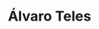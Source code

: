 ---
###############
# DO NOT EDIT
layout: bio
###############

###############
# TO EDIT
code: amgmt
title: Álvaro	Teles
photo: amgmt.jpg
info: MSc Student
links:
    - name: email
      url: ateles@lasige.di.fc.ul.pt
    - name: twitter
      url: https://twitter.com/f1zbo
---